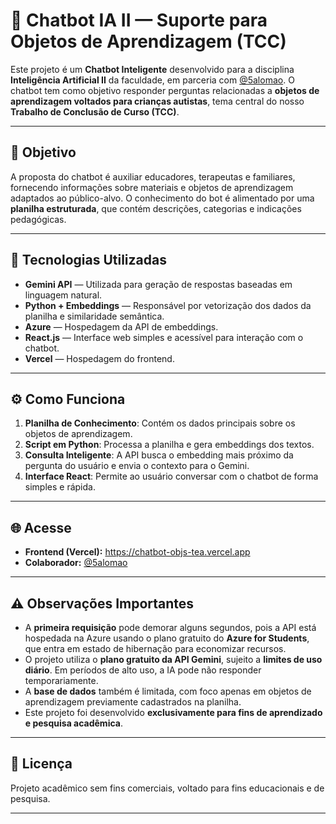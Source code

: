 # 🤖 Chatbot IA II — Suporte para Objetos de Aprendizagem (TCC)

Este projeto é um **Chatbot Inteligente** desenvolvido para a disciplina **Inteligência Artificial II** da faculdade, em parceria com [@5alomao](https://github.com/5alomao). O chatbot tem como objetivo responder perguntas relacionadas a **objetos de aprendizagem voltados para crianças autistas**, tema central do nosso **Trabalho de Conclusão de Curso (TCC)**.

---

## 🎯 Objetivo

A proposta do chatbot é auxiliar educadores, terapeutas e familiares, fornecendo informações sobre materiais e objetos de aprendizagem adaptados ao público-alvo. O conhecimento do bot é alimentado por uma **planilha estruturada**, que contém descrições, categorias e indicações pedagógicas.

---

## 🧠 Tecnologias Utilizadas

- **Gemini API** — Utilizada para geração de respostas baseadas em linguagem natural.
- **Python + Embeddings** — Responsável por vetorização dos dados da planilha e similaridade semântica.
- **Azure** — Hospedagem da API de embeddings.
- **React.js** — Interface web simples e acessível para interação com o chatbot.
- **Vercel** — Hospedagem do frontend.

---

## ⚙️ Como Funciona

1. **Planilha de Conhecimento**: Contém os dados principais sobre os objetos de aprendizagem.
2. **Script em Python**: Processa a planilha e gera embeddings dos textos.
3. **Consulta Inteligente**: A API busca o embedding mais próximo da pergunta do usuário e envia o contexto para o Gemini.
4. **Interface React**: Permite ao usuário conversar com o chatbot de forma simples e rápida.

---

## 🌐 Acesse

- **Frontend (Vercel):** https://chatbot-objs-tea.vercel.app
- **Colaborador:** [@5alomao](https://github.com/5alomao)

---

## ⚠️ Observações Importantes

- A **primeira requisição** pode demorar alguns segundos, pois a API está hospedada na Azure usando o plano gratuito do **Azure for Students**, que entra em estado de hibernação para economizar recursos.
- O projeto utiliza o **plano gratuito da API Gemini**, sujeito a **limites de uso diário**. Em períodos de alto uso, a IA pode não responder temporariamente.
- A **base de dados** também é limitada, com foco apenas em objetos de aprendizagem previamente cadastrados na planilha.
- Este projeto foi desenvolvido **exclusivamente para fins de aprendizado e pesquisa acadêmica**.

---

## 📖 Licença

Projeto acadêmico sem fins comerciais, voltado para fins educacionais e de pesquisa.

---
